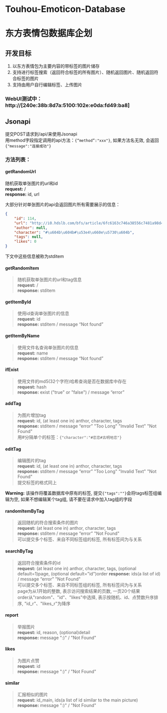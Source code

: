 # Touhou-Emoticon-Database
# 东方表情包数据库企划

## 开发目标
1. 以东方表情包为主要内容的带标签的图片储存
2. 支持进行标签搜索（返回符合标签的所有图片）、随机返回图片、随机返回符合标签的图片
3. 支持由用户自行编辑标签、上传图片

### WebUI测试中： http://[240e:38b:8d7a:5100:102e:e0da:fd49:ba8]

## Jsonapi
提交POST请求到/api/来使用Jsonapi  
用method字段指定调用的api方法：```{“method”:"xxx"}```, 如果方法名无效, 会返回```{"message":"连接成功"}```  

### **方法列表：**

#### **getRandomUrl**  
随机获取单张图片的url和id  
**request:** /  
**response:** id, url


大部分针对单张图片的api会返回图片所有需要展示的信息：
```json
{
    "id": 114, 
    "url": "http://i0.hdslb.com/bfs/article/6fc6163c746a38556c7481a98d4c911c0d84b43a.jpg", 
    "author": null, 
    "character": "#\u604b\u604b#\u53e4\u660e\u5730\u604b", 
    "tags": null, 
    "likes": 0
}
```
下文中这些信息被称为stditem


#### **getRandomItem**  
> 随机获取单张图片的url和tag信息  
**request:** /  
**response:** stditem

#### **getItemById**  
> 使用id查询单张图片的信息  
**request:** id  
**response:** stditem / message “Not found”

#### **getItemByName**  
> 使用文件名查询单张图片的信息  
**request:** name  
**response:** stditem / message “Not found”

#### **ifExist**  
> 使用文件的md5(32个字符)哈希查询是否在数据库中存在  
**request:** hash  
**response:** exist ("true" or "false") / message “error”

#### **addTag**  
> 为图片增加tag  
**request:** id, (at least one in) anthor, character, tags  
**response:** stditem / message “error” "Too Long" "Invalid Text" "Not Found"  
用#分隔单个的标签：```{"character":"#恋恋#古明地恋"}```

#### **editTag**  
> 编辑图片的tag  
**request:** id, (at least one in) anthor, character, tags  
**response:** stditem / message “error” "Too Long" "Invalid Text" "Not Found"  
提交标签的格式同上  

**Warning:** 该操作将覆盖数据库中原有的标签, 提交```{"tags":""}```会将tags标签组编辑为空, 如果不想编辑某个tag组, 请不要在请求中加入tag组的字段

#### **randomItemByTag**  
> 返回随机的符合搜索条件的图片  
**request:** (at least one in) anthor, character, tags  
**response:** stditem / message “error” "Not Found"  
可以提交多个标签、来自不同标签组的标签, 所有标签间为与关系

#### **searchByTag**  
> 返回符合搜索条件的id  
**request:** (at least one in) anthor, character, tags, (optional default=1)page, (optional default="id")order
**response:** ids(a list of id) / message “error” "Not Found"  
可以提交多个标签、来自不同标签组的标签, 所有标签间为与关系  
page为从1开始的整数, 表示访问搜索结果的页数, 一页20个结果  
order从"random"、"id"、"likes"中选择, 表示按随机、id、点赞数升序排序, "id_r"、"likes_r"为降序

#### **report**  
> 举报图片  
**request:** id, reason, (optional)detail  
**response:** message ":\)" / "Not Found"

#### **likes**  
> 为图片点赞  
**request:** id  
**response:** message ":\)" / "Not Found" 

#### **similar**  
> 汇报相似的图片  
**request:** id_main, ids(a list of id similar to the main picture)  
**response:** message ":\)" / "Not Found" 

